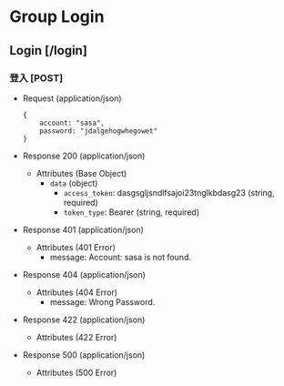 # Group Login

## Login [/login]

### 登入 [POST]

  + Request (application/json)
    ```
    {
        account: "sasa",
        password: "jdalgehogwhegowet"
    }
    ```

  + Response 200 (application/json)
    + Attributes (Base Object)
      + `data` (object)
          + `access_token`: dasgsgljsndlfsajoi23tnglkbdasg23 (string, required)
          + `token_type`: Bearer (string, required)

  + Response 401 (application/json)
    + Attributes (401 Error)
        + message: Account: sasa is not found.

  + Response 404 (application/json)
    + Attributes (404 Error)
        + message: Wrong Password.

  + Response 422 (application/json)
    + Attributes (422 Error)

  + Response 500 (application/json)
    + Attributes (500 Error)
